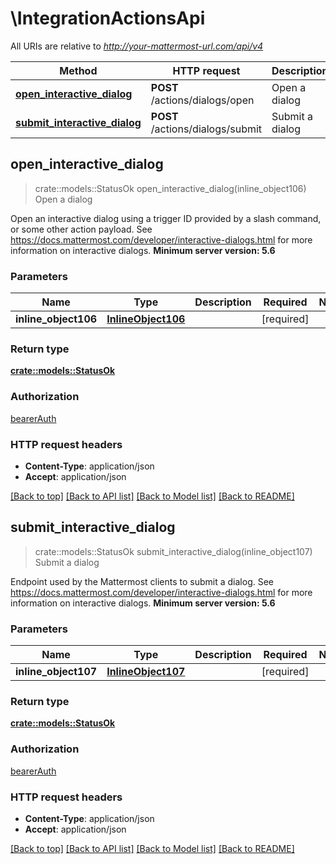 # \IntegrationActionsApi

All URIs are relative to *http://your-mattermost-url.com/api/v4*

Method | HTTP request | Description
------------- | ------------- | -------------
[**open_interactive_dialog**](IntegrationActionsApi.md#open_interactive_dialog) | **POST** /actions/dialogs/open | Open a dialog
[**submit_interactive_dialog**](IntegrationActionsApi.md#submit_interactive_dialog) | **POST** /actions/dialogs/submit | Submit a dialog



## open_interactive_dialog

> crate::models::StatusOk open_interactive_dialog(inline_object106)
Open a dialog

Open an interactive dialog using a trigger ID provided by a slash command, or some other action payload. See https://docs.mattermost.com/developer/interactive-dialogs.html for more information on interactive dialogs. __Minimum server version: 5.6__ 

### Parameters


Name | Type | Description  | Required | Notes
------------- | ------------- | ------------- | ------------- | -------------
**inline_object106** | [**InlineObject106**](InlineObject106.md) |  | [required] |

### Return type

[**crate::models::StatusOk**](StatusOK.md)

### Authorization

[bearerAuth](../README.md#bearerAuth)

### HTTP request headers

- **Content-Type**: application/json
- **Accept**: application/json

[[Back to top]](#) [[Back to API list]](../README.md#documentation-for-api-endpoints) [[Back to Model list]](../README.md#documentation-for-models) [[Back to README]](../README.md)


## submit_interactive_dialog

> crate::models::StatusOk submit_interactive_dialog(inline_object107)
Submit a dialog

Endpoint used by the Mattermost clients to submit a dialog. See https://docs.mattermost.com/developer/interactive-dialogs.html for more information on interactive dialogs. __Minimum server version: 5.6__ 

### Parameters


Name | Type | Description  | Required | Notes
------------- | ------------- | ------------- | ------------- | -------------
**inline_object107** | [**InlineObject107**](InlineObject107.md) |  | [required] |

### Return type

[**crate::models::StatusOk**](StatusOK.md)

### Authorization

[bearerAuth](../README.md#bearerAuth)

### HTTP request headers

- **Content-Type**: application/json
- **Accept**: application/json

[[Back to top]](#) [[Back to API list]](../README.md#documentation-for-api-endpoints) [[Back to Model list]](../README.md#documentation-for-models) [[Back to README]](../README.md)

